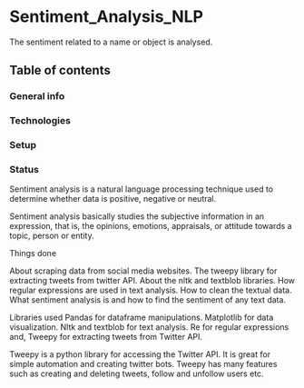# Sentiment_Analysis_NLP
The sentiment related to a name or object is analysed.
## Table of contents

### General info
### Technologies
### Setup
### Status

Sentiment analysis is a natural language processing technique used to determine whether data is positive, negative or neutral. 

Sentiment analysis basically studies the subjective information in an expression, that is, the opinions, emotions, appraisals, or attitude towards a topic, person or entity. 

Things done

About scraping data from social media websites.
The tweepy library for extracting tweets from twitter API.
About the nltk and textblob libraries.
How regular expressions are used in text analysis.
How to clean the textual data.
What sentiment analysis is and how to find the sentiment of any text data.

Libraries used
Pandas for dataframe manipulations.
Matplotlib for data visualization.
Nltk and textblob for text analysis.
Re for regular expressions and,
Tweepy for extracting tweets from Twitter API.

Tweepy is a python library for accessing the Twitter API. 
It is great for simple automation and creating twitter bots.
Tweepy has many features such as creating and deleting tweets, follow and unfollow users etc.
